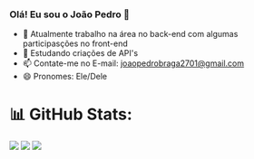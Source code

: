 ### Olá! Eu sou o João Pedro 👋

- 🔭 Atualmente trabalho na área no back-end com algumas participasções no front-end
- 🌱 Estudando criações de API's
- 📫 Contate-me no E-mail: joaopedrobraga2701@gmail.com
- 😄 Pronomes: Ele/Dele


# 📊 GitHub Stats:
![](https://github-readme-stats.vercel.app/api?username=JaoPedroBraga&theme=tokyonight&hide_border=true&include_all_commits=true&count_private=true)
![](https://github-readme-streak-stats.herokuapp.com/?user=JaoPedroBraga&theme=tokyonight&hide_border=false)
![](https://github-readme-stats.vercel.app/api/top-langs/?username=JaoPedroBraga&theme=tokyonight&hide_border=false&include_all_commits=true&count_private=true&layout=compact)


